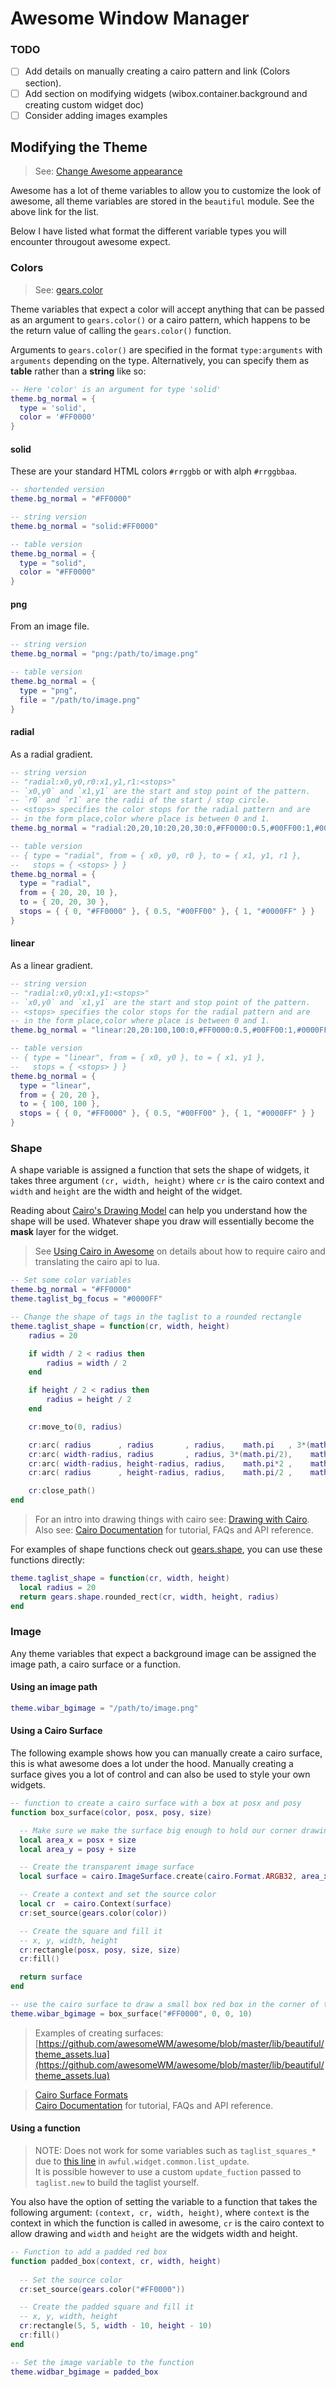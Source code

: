# Awesome Window Manager

### TODO
* [ ] Add details on manually creating a cairo pattern and link (Colors section).
* [ ] Add section on modifying widgets (wibox.container.background and creating custom widget doc)
* [ ] Consider adding images examples

## Modifying the Theme

> See: [Change Awesome appearance](https://awesomewm.org/doc/api/documentation/06-appearance.md.html)

Awesome has a lot of theme variables to allow you to customize the look of awesome, all theme variables are stored in the `beautiful` module. See the above link for the list.

Below I have listed what format the different variable types you will encounter througout awesome expect.

### Colors

> See: [gears.color](https://github.com/awesomeWM/awesome/blob/master/lib/gears/color.lua)

Theme variables that expect a color will accept anything that can be passed as an argument to `gears.color()` or a cairo pattern, which happens to be the return value of calling the `gears.color()` function.

Arguments to `gears.color()` are specified in the format `type:arguments` with `arguments` depending on the type.
Alternatively, you can specify them as **table** rather than a **string** like so:

```lua
-- Here 'color' is an argument for type 'solid'
theme.bg_normal = {
  type = 'solid',
  color = '#FF0000'
}
```

#### solid

These are your standard HTML colors `#rrggbb` or with alph `#rrggbbaa`.

```lua
-- shortended version
theme.bg_normal = "#FF0000"

-- string version
theme.bg_normal = "solid:#FF0000"

-- table version
theme.bg_normal = {
  type = "solid",
  color = "#FF0000"
}
```

#### png

From an image file.

```lua
-- string version
theme.bg_normal = "png:/path/to/image.png"

-- table version
theme.bg_normal = {
  type = "png",
  file = "/path/to/image.png"
}
```

#### radial

As a radial gradient.

```lua
-- string version
-- "radial:x0,y0,r0:x1,y1,r1:<stops>"
-- `x0,y0` and `x1,y1` are the start and stop point of the pattern.
-- `r0` and `r1` are the radii of the start / stop circle.
-- <stops> specifies the color stops for the radial pattern and are
-- in the form place,color where place is between 0 and 1.
theme.bg_normal = "radial:20,20,10:20,20,30:0,#FF0000:0.5,#00FF00:1,#0000FF"

-- table version
-- { type = "radial", from = { x0, y0, r0 }, to = { x1, y1, r1 },
--   stops = { <stops> } }
theme.bg_normal = {
  type = "radial",
  from = { 20, 20, 10 },
  to = { 20, 20, 30 },
  stops = { { 0, "#FF0000" }, { 0.5, "#00FF00" }, { 1, "#0000FF" } }
}
```

#### linear

As a linear gradient.

```lua
-- string version
-- "radial:x0,y0:x1,y1:<stops>"
-- `x0,y0` and `x1,y1` are the start and stop point of the pattern.
-- <stops> specifies the color stops for the radial pattern and are
-- in the form place,color where place is between 0 and 1.
theme.bg_normal = "linear:20,20:100,100:0,#FF0000:0.5,#00FF00:1,#0000FF"

-- table version
-- { type = "linear", from = { x0, y0 }, to = { x1, y1 },
--   stops = { <stops> } }
theme.bg_normal = {
  type = "linear",
  from = { 20, 20 },
  to = { 100, 100 },
  stops = { { 0, "#FF0000" }, { 0.5, "#00FF00" }, { 1, "#0000FF" } }
}
```

### Shape

A shape variable is assigned a function that sets the shape of widgets, it takes three argument `(cr, width, height)` where `cr` is the cairo context and `width` and `height` are the width and height of the widget.

Reading about [Cairo's Drawing Model](https://www.cairographics.org/tutorial/#L1drawingmodel) can help you understand
how the shape will be used. Whatever shape you draw will essentially become the **mask** layer for the widget.

> See [Using Cairo in Awesome](https://awesomewm.org/doc/api/documentation/16-using-cairo.md.html) on details about
> how to require cairo and translating the cairo api to lua.

```lua
-- Set some color variables
theme.bg_normal = "#FF0000"
theme.taglist_bg_focus = "#0000FF"

-- Change the shape of tags in the taglist to a rounded rectangle
theme.taglist_shape = function(cr, width, height)
    radius = 20

    if width / 2 < radius then
        radius = width / 2
    end

    if height / 2 < radius then
        radius = height / 2
    end

    cr:move_to(0, radius)

    cr:arc( radius      , radius       , radius,    math.pi   , 3*(math.pi/2) )
    cr:arc( width-radius, radius       , radius, 3*(math.pi/2),    math.pi*2  )
    cr:arc( width-radius, height-radius, radius,    math.pi*2 ,    math.pi/2  )
    cr:arc( radius      , height-radius, radius,    math.pi/2 ,    math.pi    )

    cr:close_path()
end
```

> For an intro into drawing things with cairo see: [Drawing with Cairo](https://www.cairographics.org/tutorial/#L1drawing).  
> Also see: [Cairo Documentation](https://www.cairographics.org/documentation/) for tutorial, FAQs and API reference.

For examples of shape functions check out [gears.shape](https://github.com/awesomeWM/awesome/blob/master/lib/gears/shape.lua), you can use these functions directly:

```lua
theme.taglist_shape = function(cr, width, height)
  local radius = 20
  return gears.shape.rounded_rect(cr, width, height, radius)
end
```

### Image

Any theme variables that expect a background image can be assigned the image path, a cairo surface or a function.

#### Using an image path

```lua
theme.wibar_bgimage = "/path/to/image.png"
```

#### Using a Cairo Surface

The following example shows how you can manually create a cairo surface, this is what awesome does a lot 
under the hood. Manually creating a surface gives you a lot of control and can also be used to style your
own widgets.

```lua
-- function to create a cairo surface with a box at posx and posy
function box_surface(color, posx, posy, size)

  -- Make sure we make the surface big enough to hold our corner drawing
  local area_x = posx + size
  local area_y = posy + size

  -- Create the transparent image surface
  local surface = cairo.ImageSurface.create(cairo.Format.ARGB32, area_x, area_y)

  -- Create a context and set the source color
  local cr  = cairo.Context(surface)
  cr:set_source(gears.color(color))

  -- Create the square and fill it
  -- x, y, width, height
  cr:rectangle(posx, posy, size, size)
  cr:fill()

  return surface
end

-- use the cairo surface to draw a small box red box in the corner of the wibar
theme.wibar_bgimage = box_surface("#FF0000", 0, 0, 10)
```

> Examples of creating surfaces: [https://github.com/awesomeWM/awesome/blob/master/lib/beautiful/theme_assets.lua](https://github.com/awesomeWM/awesome/blob/master/lib/beautiful/theme_assets.lua)

> [Cairo Surface Formats](https://www.cairographics.org/manual/cairo-Image-Surfaces.html#cairo-format-t)  
> [Cairo Documentation](https://www.cairographics.org/documentation/) for tutorial, FAQs and API reference.

#### Using a function

> NOTE: Does not work for some variables such as `taglist_squares_*` due to [this line](https://github.com/awesomeWM/awesome/blob/master/lib/awful/widget/common.lua#L98) in `awful.widget.common.list_update`.  
> It is possible however to use a custom `update_fuction` passed to `taglist.new` to build the taglist yourself.

You also have the option of setting the variable to a function that takes the following argument: `(context, cr, width, height)`, where `context` is the context in which the function is called in awesome, `cr` is the cairo context to allow drawing and `width` and `height` are the widgets width and height.


```lua
-- Function to add a padded red box
function padded_box(context, cr, width, height)
  
  -- Set the source color
  cr:set_source(gears.color("#FF0000"))

  -- Create the padded square and fill it
  -- x, y, width, height
  cr:rectangle(5, 5, width - 10, height - 10)
  cr:fill()
end

-- Set the image variable to the function
theme.widbar_bgimage = padded_box
```
